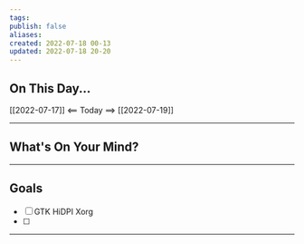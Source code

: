 ```yaml
---
tags:
publish: false
aliases: 
created: 2022-07-18 00-13
updated: 2022-07-18 20-20
---
```


## On This Day...
[[2022-07-17]] <== Today ==> [[2022-07-19]]

---


## What's On Your Mind? 


---

## Goals
- [ ] GTK HiDPI Xorg
- [ ] 
---

